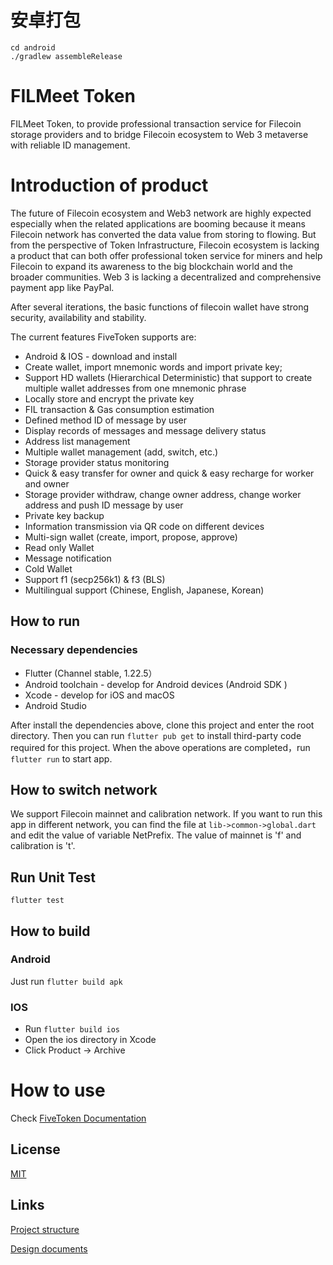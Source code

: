 # 安卓打包
```shell
cd android
./gradlew assembleRelease

```

# FILMeet Token

FILMeet Token, to provide professional transaction service for Filecoin storage providers and to bridge Filecoin ecosystem to Web 3 metaverse with reliable ID management.

# Introduction of  product

The future of Filecoin ecosystem and Web3 network are highly expected especially when the related applications are booming because it means Filecoin network has converted the data value from storing to flowing. But from the perspective of Token Infrastructure, Filecoin ecosystem is lacking a product that can both offer professional token service for miners and help Filecoin to expand its awareness to the big blockchain world and the broader communities. Web 3 is lacking a decentralized and comprehensive payment app like PayPal.

After several iterations, the basic functions of filecoin wallet have strong security, availability and stability. 

The current features FiveToken supports are:

- Android & IOS - download and install
- Create wallet, import mnemonic words and import private key;
- Support HD wallets (Hierarchical Deterministic) that support to create multiple wallet addresses from one mnemonic phrase
- Locally store and encrypt the private key
- FIL transaction & Gas consumption estimation
- Defined method ID of message by user
- Display records of messages and message delivery status
- Address list management
- Multiple wallet management (add, switch, etc.)
- Storage provider status monitoring
- Quick & easy transfer for owner and quick & easy recharge for worker and owner
- Storage provider withdraw, change owner address, change worker address and push ID message by user
- Private key backup
- Information transmission via QR code on different devices
- Multi-sign wallet (create, import, propose, approve)
- Read only Wallet
- Message notification 
- Cold Wallet
- Support f1 (secp256k1) & f3 (BLS)
- Multilingual support (Chinese, English, Japanese, Korean) 

## How to run

### Necessary dependencies

- Flutter (Channel stable, 1.22.5）
- Android toolchain - develop for Android devices (Android SDK )
- Xcode - develop for iOS and macOS 
- Android Studio 

After install the dependencies above, clone this project and enter the root directory. Then you can run `flutter pub get` to install third-party code required for this project. When the above operations are completed，run `flutter run` to start app.

## How to switch network

We support Filecoin mainnet and calibration network. If you want to run this app in different network, you can find the file at `lib->common->global.dart` and edit the value of variable NetPrefix. The value of mainnet is 'f' and calibration is 't'.

## Run Unit Test

`flutter test`

## How to build

### Android

Just run `flutter build apk`

### IOS

- Run `flutter build ios`
- Open the ios directory in Xcode
- Click Product -> Archive 

# How to use

Check [FiveToken Documentation](https://docs.fivetoken.io/userguide/proapp.html)

## License

[MIT](https://github.com/FiveToken/FiveToken-Pro/blob/master/LICENSE)

## Links

[Project structure](./doc/code-tree.txt)

[Design documents](./doc/impl.md)
